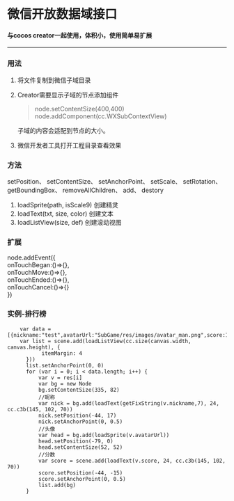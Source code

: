 # 微信开放数据域接口
#### 与cocos creator一起使用，体积小，使用简单易扩展
---
### 用法  
1. 将文件复制到微信子域目录  
2. Creator需要显示子域的节点添加组件    
    >node.setContentSize(400,400)  
     node.addComponent(cc.WXSubContextView)  
   
      子域的内容会适配到节点的大小。
3. 微信开发者工具打开工程目录查看效果

### 方法
 setPosition、  setContentSize、 setAnchorPoint、 setScale、 setRotation、 getBoundingBox、 removeAllChildren、 add、 destory  
 1. loadSprite(path, isScale9) 创建精灵   
 2. loadText(txt, size, color) 创建文本  
 3. loadListView(size, def) 创建滚动视图  
### 扩展
node.addEvent({  
  onTouchBegan:()=>{},  
  onTouchMove:()=>{},  
  onTouchEnded:()=>{},  
  onTouchCancel:()=>{}  
})

### 实例-排行榜
        var data = [{nickname:"test",avatarUrl:"SubGame/res/images/avatar_man.png",score:100}]
        var list = scene.add(loadListView(cc.size(canvas.width, canvas.height), {  
               itemMargin: 4  
          }))  
          list.setAnchorPoint(0, 0)  
          for (var i = 0; i < data.length; i++) {  
              var v = res[i]  
              var bg = new Node
              bg.setContentSize(335, 82)  
              //昵称
              var nick = bg.add(loadText(getFixString(v.nickname,7), 24, cc.c3b(145, 102, 70))
              nick.setPosition(-44, 17)
              nick.setAnchorPoint(0, 0.5)
              //头像
              var head = bg.add(loadSprite(v.avatarUrl))
              head.setPosition(-79, 0)
              head.setContentSize(52, 52)
              //分数
              var score = scene.add(loadText(v.score, 24, cc.c3b(145, 102, 70))
              score.setPosition(-44, -15)
              score.setAnchorPoint(0, 0.5)
              list.add(bg)
          }  
